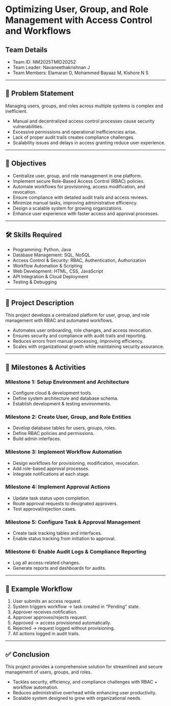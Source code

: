 # Optimizing User, Group, and Role Management with Access Control and Workflows

## Team Details
- Team ID:  NM2025TMID20252
- Team Leader: Navaneethakrishnan J  
- Team Members: Elamaran D, Mohammed Bayaaz M, Kishore N S  

---

## 📌 Problem Statement
Managing users, groups, and roles across multiple systems is complex and inefficient.  
- Manual and decentralized access control processes cause security vulnerabilities.  
- Excessive permissions and operational inefficiencies arise.  
- Lack of proper audit trails creates compliance challenges.  
- Scalability issues and delays in access granting reduce user experience.  

---

## 🎯 Objectives
- Centralize user, group, and role management in one platform.  
- Implement secure Role-Based Access Control (RBAC) policies.  
- Automate workflows for provisioning, access modification, and revocation.  
- Ensure compliance with detailed audit trails and access reviews.  
- Minimize manual tasks, improving administrative efficiency.  
- Design a scalable system for growing organizations.  
- Enhance user experience with faster access and approval processes.  

---

## 🛠 Skills Required
- Programming: Python, Java  
- Database Management: SQL, NoSQL  
- Access Control & Security: RBAC, Authentication, Authorization  
- Workflow Automation & Scripting  
- Web Development: HTML, CSS, JavaScript  
- API Integration & Cloud Deployment  
- Testing & Debugging  

---

## 📖 Project Description
This project develops a centralized platform for user, group, and role management with RBAC and automated workflows.  

- Automates user onboarding, role changes, and access revocation.  
- Ensures security and compliance with audit trails and reporting.  
- Reduces errors from manual processing, improving efficiency.  
- Scales with organizational growth while maintaining security assurance.  

---

## 🚀 Milestones & Activities

### Milestone 1: Setup Environment and Architecture
- Configure cloud & development tools.  
- Define system architecture and database schema.  
- Establish development & testing environments.  

### Milestone 2: Create User, Group, and Role Entities
- Develop database tables for users, groups, roles.  
- Define RBAC policies and permissions.  
- Build admin interfaces.  

### Milestone 3: Implement Workflow Automation
- Design workflows for provisioning, modification, revocation.  
- Add role-based approval processes.  
- Integrate notifications at each stage.  

### Milestone 4: Implement Approval Actions
- Update task status upon completion.  
- Route approval requests to designated approvers.  
- Test approval/rejection cases.  

### Milestone 5: Configure Task & Approval Management
- Create task tracking tables and interfaces.  
- Enable status tracking from initiation to approval.  

### Milestone 6: Enable Audit Logs & Compliance Reporting
- Log all access-related changes.  
- Generate reports and dashboards for audits.  

---

## 🔄 Example Workflow
1. User submits an access request.  
2. System triggers workflow → task created in “Pending” state.  
3. Approver receives notification.  
4. Approver approves/rejects request.  
5. Approved → access provisioned automatically.  
6. Rejected → request logged without provisioning.  
7. All actions logged in audit trails.  

---

## ✅ Conclusion
This project provides a comprehensive solution for streamlined and secure management of users, groups, and roles.  

- Tackles security, efficiency, and compliance challenges with RBAC + workflow automation.  
- Reduces administrative overhead while enhancing user productivity.  
- Scalable system designed to grow with organizational needs.
